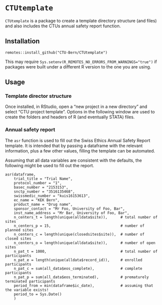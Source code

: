 <!-- README.md is generated from README.Rmd. Please edit that file -->

`CTUtemplate`
=============

`CTUtemplate` is a package to create a template directory structure (and
files) and also includes the CTUs annual safety report function.

Installation
------------

    remotes::install_github("CTU-Bern/CTUtemplate")

This may require `Sys.setenv(R_REMOTES_NO_ERRORS_FROM_WARNINGS="true")`
if packages were built under a different R version to the one you are
using.

Usage
-----

### Template director structure

Once installed, in RStudio, open a “new project in a new directory” and
select “CTU project template”. Options in the following window are used
to create the folders and headers of R (and eventually STATA) files.

### Annual safety report

The `asr` function is used to fill out the Swiss Ethics Annual Safety
Report template. It is intended that by passing a dataframe with the
relevant information, plus a few other values, filling the template can
be automated.

Assuming that all data variables are consistent with the defaults, the
following might be used to fill out the report.

    asr(dataframe,
        trial_title = "Trial Name",
        protocol_number = "1",
        basec_number = "2153153",
        snctp_number = "3516135468",
        swissmedic_number = "kuis16153613",
        ec_name = "KEK Bern",
        product_name = "Drug name",
        sponsor_contact = "Mr Foo, University of Foo, Bar", 
        inst_name_address = "Mr Bar, University of Foo, Bar",
        n_centers_t = length(unique(alldata$site)),      # total number of sites
        n_centers_p = 15,                                # number of planned sites
        n_centers_c = length(unique(closedsites$site)),  # number of closed sites
        n_centers_o = length(unique(alldata$site)),      # number of open sites
        n_pat_t = 1000,                                  # total number of participants
        n_pat_e = length(unique(alldata$record_id)),     # enrolled participants
        n_pat_c = sum(all_data$eos_complete),            # complete participants
        n_pat_p = sum(all_data$eos_terminated),          # prematurely terminated participants
        period_from = min(dataframe$ic_date),            # assuming that the variable exists!
        period_to = Sys.Date()
        )
